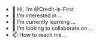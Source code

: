 - 👋 Hi, I’m @Credit-is-First
- 👀 I’m interested in ...
- 🌱 I’m currently learning ...
- 💞️ I’m looking to collaborate on ...
- 📫 How to reach me ...

<!---
Credit-is-First/Credit-is-First is a ✨ special ✨ repository because its `README.md` (this file) appears on your GitHub profile.
You can click the Preview link to take a look at your changes.
--->
